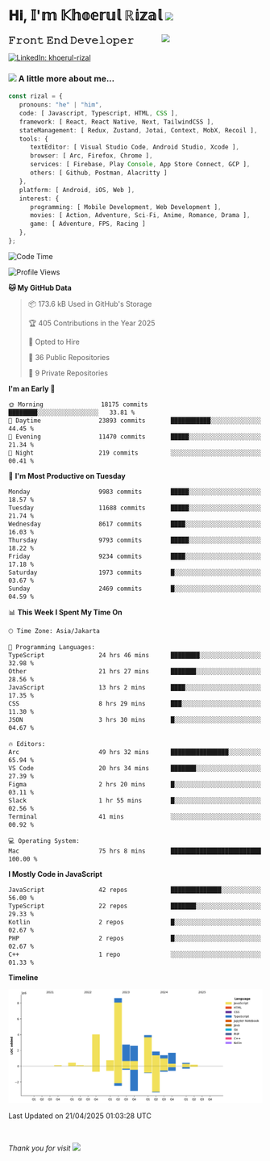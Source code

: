 <h1> 𝐇𝐢, 𝕀'𝕞 𝕂𝕙𝕠𝕖𝕣𝕦𝕝 ℝ𝕚𝕫𝕒𝕝 <img src="https://media.giphy.com/media/mGcNjsfWAjY5AEZNw6/giphy.gif" width="50"></h1>
<img align='right' src="https://media.giphy.com/media/v1.Y2lkPTc5MGI3NjExOWI2ajR2NGJubzBsZHFuaHMwajRrcDNsNXJwOG8yb3F0NjhkNXF4OSZlcD12MV9pbnRlcm5hbF9naWZfYnlfaWQmY3Q9cw/fkZukR450RQ1qnGaq9/giphy.gif" width="200">
<strong style="font-size:20px;">𝙵𝚛𝚘𝚗𝚝 𝙴𝚗𝚍 𝙳𝚎𝚟𝚎𝚕𝚘𝚙𝚎𝚛</strong>
</p></em>

[![LinkedIn: khoerul-rizal](https://img.shields.io/badge/khoerul--rizal-blue?style=flat-square&logo=Linkedin&logoColor=white&link=https://www.linkedin.com/in/khoerul-rizal/)](https://www.linkedin.com/in/khoerul-rizal/)

### <img src="https://media.giphy.com/media/VgCDAzcKvsR6OM0uWg/giphy.gif" width="50"> A little more about me...

```typescript
const rizal = {
   pronouns: "he" | "him",
   code: [ Javascript, Typescript, HTML, CSS ],
   framework: [ React, React Native, Next, TailwindCSS ],
   stateManagement: [ Redux, Zustand, Jotai, Context, MobX, Recoil ],
   tools: {
      textEditor: [ Visual Studio Code, Android Studio, Xcode ],
      browser: [ Arc, Firefox, Chrome ],
      services: [ Firebase, Play Console, App Store Connect, GCP ],
      others: [ Github, Postman, Alacritty ]
   },
   platform: [ Android, iOS, Web ],
   interest: {
      programming: [ Mobile Development, Web Development ],
      movies: [ Action, Adventure, Sci-Fi, Anime, Romance, Drama ],
      game: [ Adventure, FPS, Racing ]
   },
};
```

<!--START_SECTION:waka-->
![Code Time](http://img.shields.io/badge/Code%20Time-2%2C617%20hrs%2034%20mins-blue)

![Profile Views](http://img.shields.io/badge/Profile%20Views-13-blue)

**🐱 My GitHub Data** 

> 📦 173.6 kB Used in GitHub's Storage 
 > 
> 🏆 405 Contributions in the Year 2025
 > 
> 💼 Opted to Hire
 > 
> 📜 36 Public Repositories 
 > 
> 🔑 9 Private Repositories 
 > 
**I'm an Early 🐤** 

```text
🌞 Morning                18175 commits       ████████░░░░░░░░░░░░░░░░░   33.81 % 
🌆 Daytime                23893 commits       ███████████░░░░░░░░░░░░░░   44.45 % 
🌃 Evening                11470 commits       █████░░░░░░░░░░░░░░░░░░░░   21.34 % 
🌙 Night                  219 commits         ░░░░░░░░░░░░░░░░░░░░░░░░░   00.41 % 
```
📅 **I'm Most Productive on Tuesday** 

```text
Monday                   9983 commits        █████░░░░░░░░░░░░░░░░░░░░   18.57 % 
Tuesday                  11688 commits       █████░░░░░░░░░░░░░░░░░░░░   21.74 % 
Wednesday                8617 commits        ████░░░░░░░░░░░░░░░░░░░░░   16.03 % 
Thursday                 9793 commits        █████░░░░░░░░░░░░░░░░░░░░   18.22 % 
Friday                   9234 commits        ████░░░░░░░░░░░░░░░░░░░░░   17.18 % 
Saturday                 1973 commits        █░░░░░░░░░░░░░░░░░░░░░░░░   03.67 % 
Sunday                   2469 commits        █░░░░░░░░░░░░░░░░░░░░░░░░   04.59 % 
```


📊 **This Week I Spent My Time On** 

```text
🕑︎ Time Zone: Asia/Jakarta

💬 Programming Languages: 
TypeScript               24 hrs 46 mins      ████████░░░░░░░░░░░░░░░░░   32.98 % 
Other                    21 hrs 27 mins      ███████░░░░░░░░░░░░░░░░░░   28.56 % 
JavaScript               13 hrs 2 mins       ████░░░░░░░░░░░░░░░░░░░░░   17.35 % 
CSS                      8 hrs 29 mins       ███░░░░░░░░░░░░░░░░░░░░░░   11.30 % 
JSON                     3 hrs 30 mins       █░░░░░░░░░░░░░░░░░░░░░░░░   04.67 % 

🔥 Editors: 
Arc                      49 hrs 32 mins      ████████████████░░░░░░░░░   65.94 % 
VS Code                  20 hrs 34 mins      ███████░░░░░░░░░░░░░░░░░░   27.39 % 
Figma                    2 hrs 20 mins       █░░░░░░░░░░░░░░░░░░░░░░░░   03.11 % 
Slack                    1 hr 55 mins        █░░░░░░░░░░░░░░░░░░░░░░░░   02.56 % 
Terminal                 41 mins             ░░░░░░░░░░░░░░░░░░░░░░░░░   00.92 % 

💻 Operating System: 
Mac                      75 hrs 8 mins       █████████████████████████   100.00 % 
```

**I Mostly Code in JavaScript** 

```text
JavaScript               42 repos            ██████████████░░░░░░░░░░░   56.00 % 
TypeScript               22 repos            ███████░░░░░░░░░░░░░░░░░░   29.33 % 
Kotlin                   2 repos             █░░░░░░░░░░░░░░░░░░░░░░░░   02.67 % 
PHP                      2 repos             █░░░░░░░░░░░░░░░░░░░░░░░░   02.67 % 
C++                      1 repo              ░░░░░░░░░░░░░░░░░░░░░░░░░   01.33 % 
```



**Timeline**

![Lines of Code chart](https://raw.githubusercontent.com/khoerulrizal/khoerulrizal/main/assets/bar_graph.png)


 Last Updated on 21/04/2025 01:03:28 UTC
<!--END_SECTION:waka-->
</details>
<br/>

<em>Thank you for visit</em> <img src="https://media.giphy.com/media/v1.Y2lkPTc5MGI3NjExcHdvNm1qZWtjaGw0ZjdwM3Z3NnY2dHlueTVuODBta2FiY20wM2YybSZlcD12MV9pbnRlcm5hbF9naWZfYnlfaWQmY3Q9cw/tV25tpdKqdFa9x81k2/giphy.gif" width="40">
